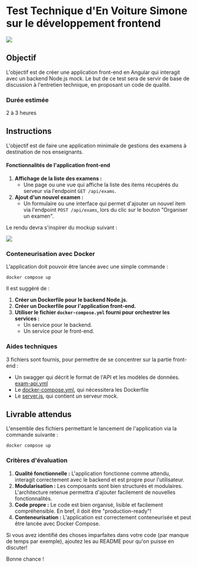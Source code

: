 # Test Technique d'En Voiture Simone sur le développement frontend
![](https://www.envoituresimone.com/packs/media/images/logo-799cc6b9049e7e56d573120ec02c5eb5.svg)

## Objectif
L'objectif est de créer une application front-end en Angular qui interagit avec un backend Node.js mock. 
Le but de ce test sera de servir de base de discussion à l'entretien technique, en proposant un code de qualité.

### Durée estimée
2 à 3 heures

## Instructions

L'objectif est de faire une application minimale de gestions des examens à destination de nos enseignants.

#### Fonctionnalités de l'application front-end
1. **Affichage de la liste des examens  :**
   - Une page ou une vue qui affiche la liste des items récupérés du serveur via l'endpoint `GET /api/exams`.
2. **Ajout d'un nouvel examen :**
   - Un formulaire ou une interface qui permet d'ajouter un nouvel item via l'endpoint `POST /api/exams`, lors du clic sur le bouton "Organiser un examen".

Le rendu devra s'inspirer du mockup suivant :

![](exam_app.png)

### Conteneurisation avec Docker
L'application doit pouvoir être lancée avec une simple commande :

``` docker compose up ```

Il est suggéré de :
1. **Créer un Dockerfile pour le backend Node.js.**
2. **Créer un Dockerfile pour l'application front-end.**
3. **Utiliser le fichier `docker-compose.yml` fourni pour orchestrer les services :**
   - Un service pour le backend.
   - Un service pour le front-end.

### Aides techniques

3 fichiers sont fournis, pour permettre de se concentrer sur la partie front-end :
- Un swagger qui décrit le format de l'API et les modèles de données. [exam-api.yml](exam-api.yml)
- Le [docker-compose.yml](docker-compose.yml), qui nécessitera les Dockerfile
- Le [server.js](backend/server.js), qui contient un serveur mock.

## Livrable attendus
L'ensemble des fichiers permettant le lancement de l'application via la commande suivante :

``` docker compose up ```

### Critères d'évaluation
1. **Qualité fonctionnelle :** L'application fonctionne comme attendu, interagit correctement avec le backend et est propre pour l'utilisateur.
2. **Modularisation :** Les composants sont bien structurés et modulaires. L'architecture retenue permettra d'ajouter facilement de nouvelles fonctionnalités.
3. **Code propre :** Le code est bien organisé, lisible et facilement compréhensible. En bref, il doit être "production-ready"!
4. **Conteneurisation :** L'application est correctement conteneurisée et peut être lancée avec Docker Compose.

Si vous avez identifié des choses imparfaites dans votre code (par manque de temps par exemple), ajoutez les au README pour qu'on puisse en discuter!

Bonne chance !

